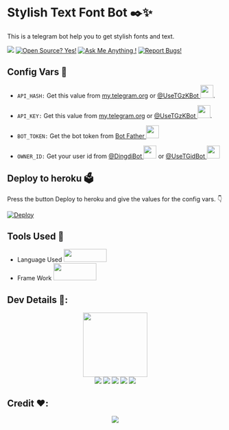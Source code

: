 # Stylish Text Font Bot ✒️✨
This is a telegram bot help you to get stylish fonts and text.

<a href="https://telegram.dog/st4yltextbot"><img src="https://img.shields.io/badge/Telegram-Bot-blue.svg?logo=telegram"></a>
[![Open Source? Yes!](https://badgen.net/badge/Open%20Source%20%3F/Yes/yellow?icon=github)](https://github.com/bnyaminali)
[![Ask Me Anything !](https://img.shields.io/badge/🤔%20Ask%20me-anything-1abc9c.svg)](https://telegram.dog/bny0min)
[![Report Bugs!](https://badgen.net/badge/🐞%20Report%20/Bugs/red)](https://telegram.dog/https://t.me/bny0min)

## Config Vars 🤖

- `API_HASH:` Get this value from [my.telegram.org](https://my.telegram.org) or [@UseTGzKBot <img src="https://telegra.ph/file/23d7c928f000aee982a4a.jpg" width="30" height="30">](https://telegram.dog/UseTGzKbot).

- `API_KEY:` Get this value from [my.telegram.org](https://my.telegram.org) or [@UseTGzKBot <img src="https://telegra.ph/file/23d7c928f000aee982a4a.jpg" width="30" height="30">](https://telegram.dog/UseTGzKbot).

- `BOT_TOKEN:` Get the bot token from [Bot Father <img src="https://telegra.ph/file/8d80c13110506bf1cb58e.jpg" width="30" height="30">](https://telegram.dog/BotFather)

- `OWNER_ID:` Get your user id from [@DingdiBot <img src="https://telegra.ph/file/6ac108a0030f3cf8dac94.jpg" width="30" height="30">](https://telegram.dog/DingdiBot) or [@UseTGidBot <img src="https://telegra.ph/file/fe85b1027cfd657f2f44b.jpg" width="30" height="30">](https://telegram.dog/UseTGidBot)

## Deploy to heroku 🗳
Press the button Deploy to heroku and give the values for the config vars. 👇

[![Deploy](https://www.herokucdn.com/deploy/button.svg)](https://heroku.com/deploy?template=https://github.com/bnyaminali)

## Tools Used 🧰
- Language Used [<img src="https://telegra.ph/file/960ed8709acaf8c68b894.jpg" width="100" height="30">](https://www.python.org/)
- Frame Work [<img src="https://telegra.ph/file/804f06d1590f7619a63ed.jpg" width="100" height="40">](https://github.com/pyrogram/pyrogram)

## Dev Details 👤:
<p align="middle">
<img src="https://telegra.ph/file/f856316b19a05bde4296d.jpg" width="150" height="150"><br>
<img src="https://badgen.net/badge/Name/bnyaminali/FF33FF?icon=awesome&labelColor=0080FF"></a>
<img src="https://badgen.net/badge/Skills/python/purple?icon=terminal&labelColor=red"></a>
<a href="https://telegram.dog/rf0bot"><img src="https://img.shields.io/badge/Telegram-Link-blue.svg?logo=telegram"></a>
<a href="https://github.com/bnyaminali"><img src="https://badgen.net/badge/Follow%20on%20/GitHub/80FF00?icon=github&labelColor=black"></a>
<a href="https://youtube.com/c/xakinfo"><img src="https://img.shields.io/badge/YouTube-Channel-FF3333.svg?logo=youtube&logoColor=FF3333"></a>
<p align="left">
</p>

## Credit ❤️:
<p align="middle">
<a href="https://github.com/Ns-AnoNymouS"><img src="https://badgen.net/badge/Ns%20/AnoNyMouS/80FF000?icon=github&labelColor=black"></a>
